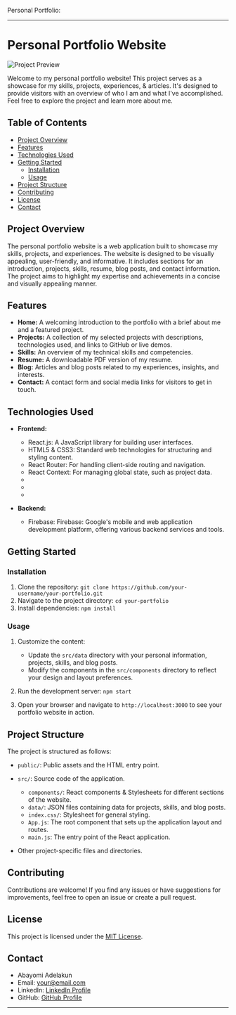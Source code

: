 Personal Portfolio:

---

# Personal Portfolio Website

![Project Preview](path-to-your-project-preview-image.png)

Welcome to my personal portfolio website! This project serves as a showcase for my skills, projects, experiences, & articles. It's designed to provide visitors with an overview of who I am and what I've accomplished. Feel free to explore the project and learn more about me.

## Table of Contents

- [Project Overview](#project-overview)
- [Features](#features)
- [Technologies Used](#technologies-used)
- [Getting Started](#getting-started)
  - [Installation](#installation)
  - [Usage](#usage)
- [Project Structure](#project-structure)
- [Contributing](#contributing)
- [License](#license)
- [Contact](#contact)

## Project Overview

The personal portfolio website is a web application built to showcase my skills, projects, and experiences. The website is designed to be visually appealing, user-friendly, and informative. It includes sections for an introduction, projects, skills, resume, blog posts, and contact information. The project aims to highlight my expertise and achievements in a concise and visually appealing manner.

## Features

- **Home:** A welcoming introduction to the portfolio with a brief about me and a featured project.
- **Projects:** A collection of my selected projects with descriptions, technologies used, and links to GitHub or live demos.
- **Skills:** An overview of my technical skills and competencies.
- **Resume:** A downloadable PDF version of my resume.
- **Blog:** Articles and blog posts related to my experiences, insights, and interests.
- **Contact:** A contact form and social media links for visitors to get in touch.

## Technologies Used

- **Frontend:**
  - React.js: A JavaScript library for building user interfaces.
  - HTML5 & CSS3: Standard web technologies for structuring and styling content.
  - React Router: For handling client-side routing and navigation.
  - React Context: For managing global state, such as project data.
  - 
  - 
  - 

- **Backend:**
  - Firebase: Firebase: Google's mobile and web application development platform, offering various backend services and tools.

## Getting Started

### Installation

1. Clone the repository: `git clone https://github.com/your-username/your-portfolio.git`
2. Navigate to the project directory: `cd your-portfolio`
3. Install dependencies: `npm install`

### Usage

1. Customize the content:
   - Update the `src/data` directory with your personal information, projects, skills, and blog posts.
   - Modify the components in the `src/components` directory to reflect your design and layout preferences.
   
2. Run the development server: `npm start`

3. Open your browser and navigate to `http://localhost:3000` to see your portfolio website in action.

## Project Structure

The project is structured as follows:

- `public/`: Public assets and the HTML entry point.
- `src/`: Source code of the application.
  - `components/`: React components & Stylesheets for different sections of the website.
  - `data/`: JSON files containing data for projects, skills, and blog posts.
  - `index.css/`: Stylesheet for general styling.
  - `App.js`: The root component that sets up the application layout and routes.
  - `main.js`: The entry point of the React application.
  
- Other project-specific files and directories.

## Contributing

Contributions are welcome! If you find any issues or have suggestions for improvements, feel free to open an issue or create a pull request.

## License

This project is licensed under the [MIT License](LICENSE).

## Contact

- Abayomi Adelakun
- Email: your@email.com
- LinkedIn: [LinkedIn Profile](https://www.linkedin.com/in/your-profile/)
- GitHub: [GitHub Profile](https://github.com/your-username)

---
